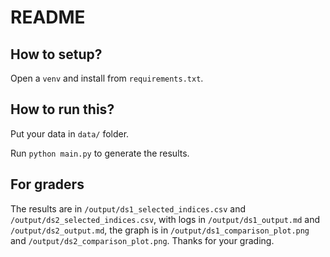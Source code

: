 # README

## How to setup?

Open a `venv` and install from `requirements.txt`.

## How to run this?

Put your data in `data/` folder. 

Run `python main.py` to generate the results. 

## For graders

The results are in `/output/ds1_selected_indices.csv` and `/output/ds2_selected_indices.csv`, with logs in `/output/ds1_output.md` and `/output/ds2_output.md`, the graph is in `/output/ds1_comparison_plot.png` and `/output/ds2_comparison_plot.png`. Thanks for your grading.